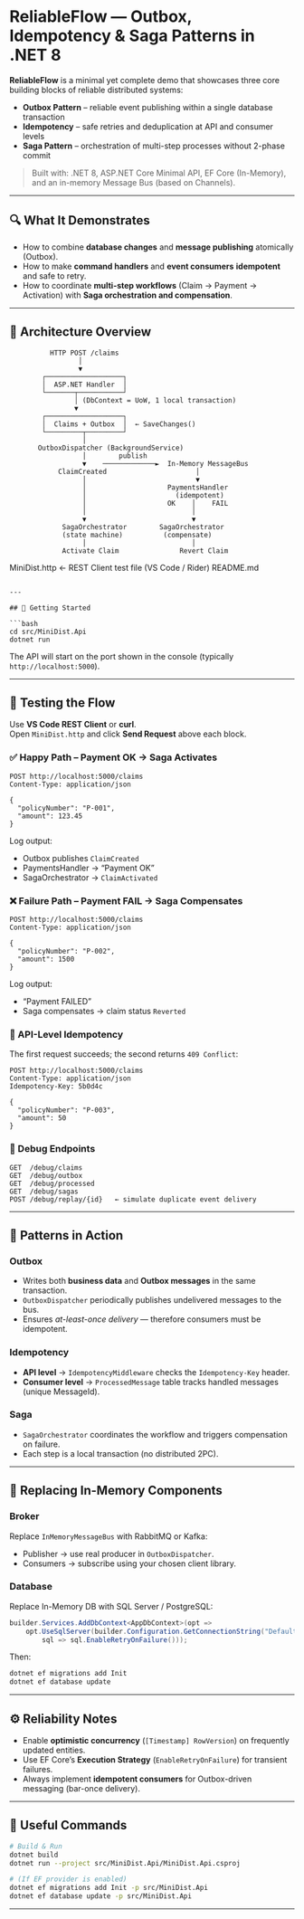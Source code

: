 # ReliableFlow — Outbox, Idempotency & Saga Patterns in .NET 8

**ReliableFlow** is a minimal yet complete demo that showcases three core building blocks of reliable distributed systems:

- **Outbox Pattern** – reliable event publishing within a single database transaction  
- **Idempotency** – safe retries and deduplication at API and consumer levels  
- **Saga Pattern** – orchestration of multi-step processes without 2-phase commit  

> Built with: .NET 8, ASP.NET Core Minimal API, EF Core (In-Memory), and an in-memory Message Bus (based on Channels).

---

## 🔍 What It Demonstrates

- How to combine **database changes** and **message publishing** atomically (Outbox).  
- How to make **command handlers** and **event consumers** **idempotent** and safe to retry.  
- How to coordinate **multi-step workflows** (Claim → Payment → Activation) with **Saga orchestration and compensation**.  

---

## 🧱 Architecture Overview

```
          HTTP POST /claims
                 │
                 ▼
        ┌───────────────────┐
        │  ASP.NET Handler  │
        └───────┬───────────┘
                │ (DbContext = UoW, 1 local transaction)
                ▼
        ┌───────────────────┐
        │  Claims + Outbox  │  ← SaveChanges()
        └─────────┬─────────┘
                  │
       OutboxDispatcher (BackgroundService)
                  │        publish
                  ▼    ─────────────►  In-Memory MessageBus
            ClaimCreated                      │
                  │                           ▼
                  │                    PaymentsHandler
                  │                      (idempotent)
                  │                    OK    │    FAIL
                  │                          │
                  ▼                          ▼
             SagaOrchestrator        SagaOrchestrator
             (state machine)          (compensate)
                  │                          │
             Activate Claim               Revert Claim
```


MiniDist.http   ← REST Client test file (VS Code / Rider)
README.md
```

---

## 🚀 Getting Started

```bash
cd src/MiniDist.Api
dotnet run
```

The API will start on the port shown in the console (typically `http://localhost:5000`).

---

## 🧪 Testing the Flow

Use **VS Code REST Client** or **curl**.  
Open `MiniDist.http` and click **Send Request** above each block.

### ✅ Happy Path – Payment OK → Saga Activates
```
POST http://localhost:5000/claims
Content-Type: application/json

{
  "policyNumber": "P-001",
  "amount": 123.45
}
```

Log output:
- Outbox publishes `ClaimCreated`
- PaymentsHandler → “Payment OK”
- SagaOrchestrator → `ClaimActivated`

### ❌ Failure Path – Payment FAIL → Saga Compensates
```
POST http://localhost:5000/claims
Content-Type: application/json

{
  "policyNumber": "P-002",
  "amount": 1500
}
```

Log output:
- “Payment FAILED”
- Saga compensates → claim status `Reverted`

### 🧩 API-Level Idempotency
The first request succeeds; the second returns `409 Conflict`:
```
POST http://localhost:5000/claims
Content-Type: application/json
Idempotency-Key: 5b0d4c

{
  "policyNumber": "P-003",
  "amount": 50
}
```

### 🧾 Debug Endpoints
```
GET  /debug/claims
GET  /debug/outbox
GET  /debug/processed
GET  /debug/sagas
POST /debug/replay/{id}   ← simulate duplicate event delivery
```

---

## 🧠 Patterns in Action

### Outbox
- Writes both **business data** and **Outbox messages** in the same transaction.  
- `OutboxDispatcher` periodically publishes undelivered messages to the bus.  
- Ensures *at-least-once delivery* — therefore consumers must be idempotent.

### Idempotency
- **API level** → `IdempotencyMiddleware` checks the `Idempotency-Key` header.  
- **Consumer level** → `ProcessedMessage` table tracks handled messages (unique MessageId).

### Saga
- `SagaOrchestrator` coordinates the workflow and triggers compensation on failure.  
- Each step is a local transaction (no distributed 2PC).

---

## 🔌 Replacing In-Memory Components

### Broker
Replace `InMemoryMessageBus` with RabbitMQ or Kafka:
- Publisher → use real producer in `OutboxDispatcher`.
- Consumers → subscribe using your chosen client library.

### Database
Replace In-Memory DB with SQL Server / PostgreSQL:
```csharp
builder.Services.AddDbContext<AppDbContext>(opt =>
    opt.UseSqlServer(builder.Configuration.GetConnectionString("Default"),
        sql => sql.EnableRetryOnFailure()));
```
Then:
```bash
dotnet ef migrations add Init
dotnet ef database update
```

---

## ⚙️ Reliability Notes

- Enable **optimistic concurrency** (`[Timestamp] RowVersion`) on frequently updated entities.  
- Use EF Core’s **Execution Strategy** (`EnableRetryOnFailure`) for transient failures.  
- Always implement **idempotent consumers** for Outbox-driven messaging (bar-once delivery).

---

## 🧰 Useful Commands

```bash
# Build & Run
dotnet build
dotnet run --project src/MiniDist.Api/MiniDist.Api.csproj

# (If EF provider is enabled)
dotnet ef migrations add Init -p src/MiniDist.Api
dotnet ef database update -p src/MiniDist.Api
```

---

